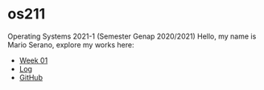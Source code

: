 # os211
Operating Systems 2021-1 (Semester Genap 2020/2021)
Hello, my name is Mario Serano, explore my works here:
* [Week 01](w01)
* [Log](https://marioserano.github.io/os211/TXT/mylog.txt)
* [GitHub](https://github.com/antoniusanggito/os211)